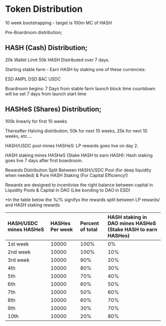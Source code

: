 # Token Distribution

10 week bootstrapping - target is 100m MC of HASH

Pre-Boardroom distribution;

## HASH \(Cash\) Distribution;

 20k Wallet Limit 50k HASH Distributed over 7 days. 

Starting stable farm - Earn HASH by staking one of these currencies:

ESD AMPL DSD BAC USDC

Boardroom begins: 7 Days from stable farm launch  block time countdown will be set 7 days from launch start time

## HASHeS \(Shares\) Distribution;

100k linearly for first 10 weeks 

Thereafter Halving distribution; 50k for next 10 weeks, 25k for next 10 weeks, etc….

HASH/USDC pool mines HASHeS: LP rewards goes live on day 2.

 HASH staking mines HASHeS \(Stake HASH to earn HASH\): Hash staking goes live 7 days after first boardroom. 

Rewards Distribution Split Between HASH/USDC Pool \(for deep liquidity when needed\) & Pure HASH Staking \(For Capital Efficiency!\)

Rewards are designed to incentivise the right balance between capital in Liquidity Pools & Capital in DAO \(Like bonding to DAO in ESD\)

\*In the table below the %/% signifys the rewards split between LP rewards/ and HASH staking rewards

| HASH/USDC mines HASHeS | HASHes Per week | Percent of total | HASH staking in DAO mines HASHeS \(Stake HASH to earn HASHes\) |
| :--- | :--- | :--- | :--- |
| 1st week | 10000 | 100% | 0% |
| 2nd week | 10000 | 100% | 10% |
| 3rd week | 10000 | 90% | 20% |
| 4th | 10000 | 80% | 30% |
| 5th | 10000 | 70% | 40% |
| 6th | 10000 | 60% | 50% |
| 7th | 10000 | 50% | 60% |
| 8th | 10000 | 60% | 70% |
| 9th | 10000 | 30% | 70% |
| 10th | 10000 | 20% | 80% |

